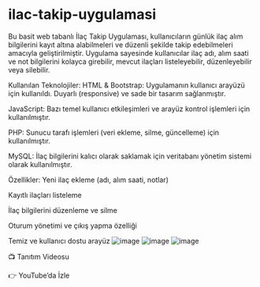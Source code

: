 # ilac-takip-uygulamasi
Bu basit web tabanlı İlaç Takip Uygulaması, kullanıcıların günlük ilaç alım bilgilerini kayıt altına alabilmeleri ve düzenli şekilde takip edebilmeleri amacıyla geliştirilmiştir. Uygulama sayesinde kullanıcılar ilaç adı, alım saati ve not bilgilerini kolayca girebilir, mevcut ilaçları listeleyebilir, düzenleyebilir veya silebilir.

Kullanılan Teknolojiler:
HTML & Bootstrap: Uygulamanın kullanıcı arayüzü için kullanıldı. Duyarlı (responsive) ve sade bir tasarım sağlanmıştır.

JavaScript: Bazı temel kullanıcı etkileşimleri ve arayüz kontrol işlemleri için kullanılmıştır.

PHP: Sunucu tarafı işlemleri (veri ekleme, silme, güncelleme) için kullanılmıştır.

MySQL: İlaç bilgilerini kalıcı olarak saklamak için veritabanı yönetim sistemi olarak kullanılmıştır.

Özellikler:
Yeni ilaç ekleme (adı, alım saati, notlar)

Kayıtlı ilaçları listeleme

İlaç bilgilerini düzenleme ve silme

Oturum yönetimi ve çıkış yapma özelliği

Temiz ve kullanıcı dostu arayüz
![image](https://github.com/user-attachments/assets/d5b7bbce-94b4-41a3-b9ad-66e6d4b7bb74)
![image](https://github.com/user-attachments/assets/0ce548ea-18a2-46e1-a90f-fe3e88a615b0)
![image](https://github.com/user-attachments/assets/beff2be7-d9ef-4689-93b5-b7c2216742d7)

📺 Tanıtım Videosu

<a heref="https://youtu.be/qK3oSioIdM0">👉 YouTube’da İzle</a>

